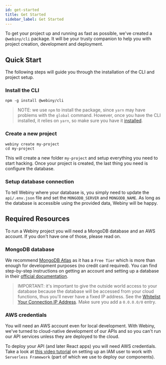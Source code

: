 ```yaml
---
id: get-started
title: Get Started
sidebar_label: Get Started
---
```


To get your project up and running as fast as possible, we've created a `@webiny/cli` package. It will be your trusty companion to help you with project creation, development and deployment.

## Quick Start
The following steps will guide you through the installation of the CLI and project setup.

### Install the CLI

```
npm -g install @webiny/cli
```

> NOTE: we use `npm` to install the package, since `yarn` may have problems with the `global` command. However, once you have the CLI installed, it relies on `yarn`, so make sure you have it [installed](https://yarnpkg.com/en/docs/install).

### Create a new project

```
webiny create my-project
cd my-project
```
This will create a new folder `my-project` and setup everything you need to start hacking.
Once your project is created, the last thing you need is configure the database.

### Setup database connection
To tell Webiny where your database is, you simply need to update the `api/.env.json` file and set the `MONGODB_SERVER` and `MONGODB_NAME`. As long as the database is accessible using the provided data, Webiny will be happy.


## Required Resources
To run a Webiny project you will need a MongoDB database and an AWS account. If you don't have one of those, please read on.

### MongoDB database
We recommend [MongoDB Atlas](https://www.mongodb.com/cloud/atlas) as it has a `Free Tier` which is more than enough for development purposes (no credit card required). You can find step-by-step instructions on getting an account and setting up a database in their [official documentation](https://docs.atlas.mongodb.com/getting-started/).

> IMPORTANT: it's important to give the outside world access to your database because the database will be accessed from your cloud functions, thus you'll never have a fixed IP address. See the [Whitelist Your Connection IP Address](https://docs.atlas.mongodb.com/getting-started/#whitelist-your-connection-ip-address). Make sure you add a `0.0.0.0/0` entry.

### AWS credentials
You will need an AWS account even for local development. With Webiny, we've turned to cloud-native development of our APIs and so you can't run our API services unless they are deployed to the cloud. 

To deploy your API (and later React apps) you will need AWS credentials. Take a look at [this video tutorial](https://www.youtube.com/watch?v=tgb_MRVylWw) on setting up an IAM user to work with `Serverless Framework` (part of which we use to deploy our components).

